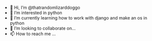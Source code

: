 - 👋 Hi, I’m @thatrandomlizarddoggo
- 👀 I’m interested in python
- 🌱 I’m currently learning how to work with django and make an os in python
- 💞️ I’m looking to collaborate on...
- 📫 How to reach me ...

<!---
thatrandomlizarddoggo/thatrandomlizarddoggo is a ✨ special ✨ repository because its `README.md` (this file) appears on your GitHub profile.
You can click the Preview link to take a look at your changes.
--->
